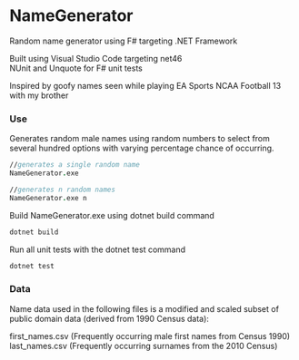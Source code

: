 # NameGenerator
Random name generator using F# targeting .NET Framework

Built using Visual Studio Code targeting net46 <br/>
NUnit and Unquote for F# unit tests

Inspired by goofy names seen while playing EA Sports NCAA Football 13 with my brother 

### Use
Generates random male names using random numbers to select from several hundred options with varying percentage chance of occurring. 

```fsharp
//generates a single random name
NameGenerator.exe

//generates n random names
NameGenerator.exe n
```

Build NameGenerator.exe using dotnet build command

```bash
dotnet build
```

Run all unit tests with the dotnet test command

```bash
dotnet test
```

### Data

Name data used in the following files is a modified and scaled subset of public domain data (derived from 1990 Census data): <br/>

first_names.csv (Frequently occurring male first names from Census 1990)<br />
last_names.csv (Frequently occurring surnames from the 2010 Census)
